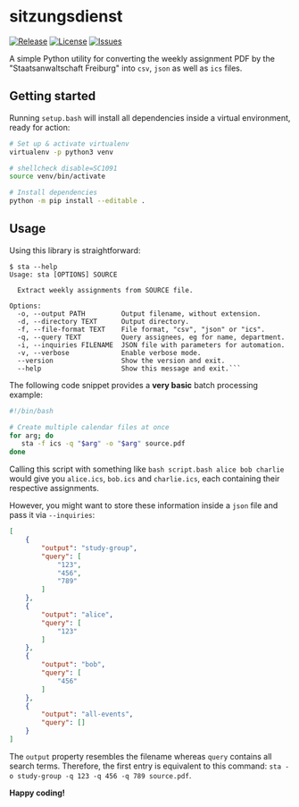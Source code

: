 # sitzungsdienst
[![Release](https://img.shields.io/github/release/S1SYPHOS/sitzungsdienst.svg)](https://github.com/S1SYPHOS/sitzungsdienst/releases) [![License](https://img.shields.io/github/license/S1SYPHOS/sitzungsdienst.svg)](https://github.com/S1SYPHOS/sitzungsdienst/blob/main/LICENSE) [![Issues](https://img.shields.io/github/issues/S1SYPHOS/sitzungsdienst.svg)](https://github.com/S1SYPHOS/sitzungsdienst/issues)

A simple Python utility for converting the weekly assignment PDF by the "Staatsanwaltschaft Freiburg" into `csv`, `json` as well as `ics` files.


## Getting started

Running `setup.bash` will install all dependencies inside a virtual environment, ready for action:

```bash
# Set up & activate virtualenv
virtualenv -p python3 venv

# shellcheck disable=SC1091
source venv/bin/activate

# Install dependencies
python -m pip install --editable .
```


## Usage

Using this library is straightforward:

```text
$ sta --help
Usage: sta [OPTIONS] SOURCE

  Extract weekly assignments from SOURCE file.

Options:
  -o, --output PATH         Output filename, without extension.
  -d, --directory TEXT      Output directory.
  -f, --file-format TEXT    File format, "csv", "json" or "ics".
  -q, --query TEXT          Query assignees, eg for name, department.
  -i, --inquiries FILENAME  JSON file with parameters for automation.
  -v, --verbose             Enable verbose mode.
  --version                 Show the version and exit.
  --help                    Show this message and exit.```
```

The following code snippet provides a **very basic** batch processing example:

```bash
#!/bin/bash

# Create multiple calendar files at once
for arg; do
   sta -f ics -q "$arg" -o "$arg" source.pdf
done
```

Calling this script with something like `bash script.bash alice bob charlie` would give you `alice.ics`, `bob.ics` and `charlie.ics`, each containing their respective assignments.

However, you might want to store these information inside a `json` file and pass it via `--inquiries`:

```json
[
    {
        "output": "study-group",
        "query": [
            "123",
            "456",
            "789"
        ]
    },
    {
        "output": "alice",
        "query": [
            "123"
        ]
    },
    {
        "output": "bob",
        "query": [
            "456"
        ]
    },
    {
        "output": "all-events",
        "query": []
    }
]
```

The `output` property resembles the filename whereas `query` contains all search terms. Therefore, the first entry is equivalent to this command: `sta -o study-group -q 123 -q 456 -q 789 source.pdf`.


**Happy coding!**
